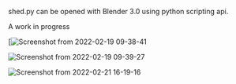 shed.py can be opened with Blender 3.0 using python scripting api.

A work in progress

[![Screenshot from 2022-02-19 09-38-41](https://user-images.githubusercontent.com/17167992/154795586-26a1a019-55d6-488f-be3d-fc59ca05ee0b.png)

![Screenshot from 2022-02-19 09-39-27](https://user-images.githubusercontent.com/17167992/154795674-7653327a-bd2c-4425-bb4a-08e4560434f9.png)

![Screenshot from 2022-02-21 16-19-16](https://user-images.githubusercontent.com/17167992/154993303-887c3eaf-4b2e-4afb-97ba-a1e0fd2c2d16.png)

